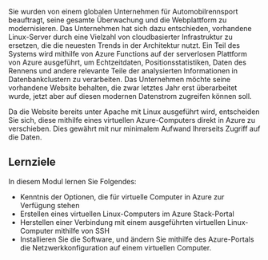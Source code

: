 Sie wurden von einem globalen Unternehmen für Automobilrennsport beauftragt, seine gesamte Überwachung und die Webplattform zu modernisieren. Das Unternehmen hat sich dazu entschieden, vorhandene Linux-Server durch eine Vielzahl von cloudbasierter Infrastruktur zu ersetzen, die die neuesten Trends in der Architektur nutzt. Ein Teil des Systems wird mithilfe von Azure Functions auf der serverlosen Plattform von Azure ausgeführt, um Echtzeitdaten, Positionsstatistiken, Daten des Rennens und andere relevante Teile der analysierten Informationen in Datenbankclustern zu verarbeiten. Das Unternehmen möchte seine vorhandene Website behalten, die zwar letztes Jahr erst überarbeitet wurde, jetzt aber auf diesen modernen Datenstrom zugreifen können soll.

Da die Website bereits unter Apache mit Linux ausgeführt wird, entscheiden Sie sich, diese mithilfe eines virtuellen Azure-Computers direkt in Azure zu verschieben. Dies gewährt mit nur minimalem Aufwand Ihrerseits Zugriff auf die Daten.

## <a name="learning-objectives"></a>Lernziele

In diesem Modul lernen Sie Folgendes:

- Kenntnis der Optionen, die für virtuelle Computer in Azure zur Verfügung stehen
- Erstellen eines virtuellen Linux-Computers im Azure Stack-Portal
- Herstellen einer Verbindung mit einem ausgeführten virtuellen Linux-Computer mithilfe von SSH
- Installieren Sie die Software, und ändern Sie mithilfe des Azure-Portals die Netzwerkkonfiguration auf einem virtuellen Computer.